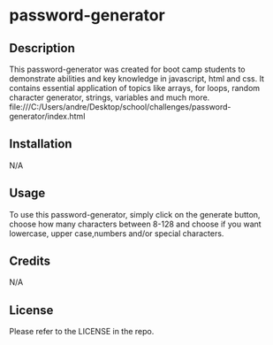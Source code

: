 # password-generator

## Description

This password-generator was created for boot camp students to demonstrate abilities and key knowledge in javascript, html and css. It contains essential application of topics like arrays, for loops, random character generator, strings, variables and much more.
file:///C:/Users/andre/Desktop/school/challenges/password-generator/index.html

## Installation

N/A

## Usage

To use this password-generator, simply click on the generate button, choose how many characters between 8-128 and choose if you want lowercase, upper case,numbers and/or special characters.

## Credits

N/A

## License

Please refer to the LICENSE in the repo.